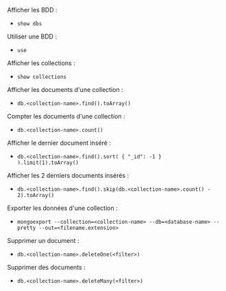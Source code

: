 Afficher les BDD :
- `show dbs`

Utiliser une BDD :
- `use` <database-name>

Afficher les collections :
- `show collections`

Afficher les documents d'une collection :
- `db.<collection-name>.find().toArray()`

Compter les documents d'une collection :
- `db.<collection-name>.count()`

Afficher le dernier document inséré :
- `db.<collection-name>.find().sort( { "_id": -1 } ).limit(1).toArray()`

Afficher les 2 derniers documents insérés :
- `db.<collection-name>.find().skip(db.<collection-name>.count() - 2).toArray()`

Exporter les données d'une collection :
- `mongoexport --collection=<collection-name> --db=<database-name> --pretty --out=<filename.extension>`

Supprimer un document :
- `db.<collection-name>.deleteOne(<filter>)`

Supprimer des documents :
- `db.<collection-name>.deleteMany(<filter>)`

